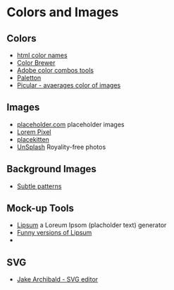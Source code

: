 # Colors and Images


## Colors
- [html color names](http://htmlcolorcodes.com/color-names/)
- [Color Brewer](http://colorbrewer2.org/)
- [Adobe color combos tools](https://color.adobe.com)
- [Paletton](http://paletton.com/)
- [Picular - avaerages color of images](https://picular.co/)

## Images
- [placeholder.com](https://placeholder.com/) placeholder images
- [Lorem Pixel](http://lorempixel.com/200/200/animals/)
- [placekitten](https://placekitten.com/)
- [UnSplash](https://unsplash.com/) Royality-free photos

## Background Images
- [Subtle patterns](https://www.toptal.com/designers/subtlepatterns/)

## Mock-up Tools
- [Lipsum](https://www.lipsum.com/) a Loreum Ipsom (placholder text) generator
- [Funny versions of Lipsum](https://www.shopify.com/partners/blog/79940998-15-funny-lorem-ipsum-generators-to-shake-up-your-design-mockups)
- []()


## SVG
- [Jake Archibald - SVG editor](https://jakearchibald.github.io/svgomg/)
